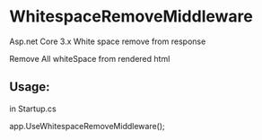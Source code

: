 # WhitespaceRemoveMiddleware
Asp.net Core 3.x White space remove from response

Remove All whiteSpace from rendered html



## Usage:
in Startup.cs  

app.UseWhitespaceRemoveMiddleware();
 
 

